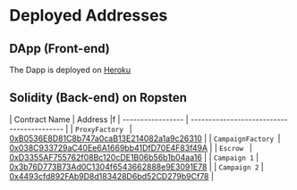 # Deployed Addresses

## DApp (Front-end)

The Dapp is deployed on [Heroku](https://sparkup-alyra.herokuapp.com/)

## Solidity (Back-end) on Ropsten

| Contract Name     | Address                                    |f
| ----------------- | ------------------------------------------ |
| `ProxyFactory `   | [0xB0536E8D81C8b747a0caB13E214082a1a9c26310](https://ropsten.etherscan.io/address/0xB0536E8D81C8b747a0caB13E214082a1a9c26310) |
| `CampaignFactory `| [0x038C933729aC40Ee6A1669bb41DfD70E4F83f49A](https://ropsten.etherscan.io/address/0x038C933729aC40Ee6A1669bb41DfD70E4F83f49A) |
| `Escrow `         | [0xD3355AF755762f08Bc120cDE1B06b56b1b04aa16](https://ropsten.etherscan.io/address/0xD3355AF755762f08Bc120cDE1B06b56b1b04aa16) |
| `Campaign 1`      | [0x3b76D773B73Ad0C1304f6543662888e9E3091E78](https://ropsten.etherscan.io/address/0x3b76D773B73Ad0C1304f6543662888e9E3091E78) |
| `Campaign 2`      | [0x4493cfd892FAb9D8d183428D6bd52CD279b9Cf78](https://ropsten.etherscan.io/address/0x4493cfd892FAb9D8d183428D6bd52CD279b9Cf78) |

